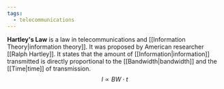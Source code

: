 ```yaml
---
tags:
  - telecommunications
---
```

**Hartley's Law** is a law in telecommunications and [[Information Theory|information theory]]. It was proposed by American researcher [[Ralph Hartley]].  It states that the amount of [[Information|information]] transmitted is directly proportional to the [[Bandwidth|bandwidth]] and the [[Time|time]] of transmission. 
$$
I\propto BW\cdot t
$$
